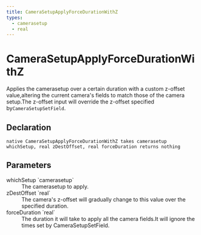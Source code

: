 ```yaml
---
title: CameraSetupApplyForceDurationWithZ
types:
  - camerasetup
  - real
---
```


# CameraSetupApplyForceDurationWithZ
Applies the camerasetup over a certain duration with a custom z-offset value,altering the current camera's fields to match those of the camera setup.The z-offset input will override the z-offset specified by`CameraSetupSetField`.

## Declaration

```
native CameraSetupApplyForceDurationWithZ takes camerasetup whichSetup, real zDestOffset, real forceDuration returns nothing
```

## Parameters
<dl>
  <dt>whichSetup `camerasetup`</dt>
  <dd>The camerasetup to apply.</dd>

  <dt>zDestOffset `real`</dt>
  <dd>The camera's z-offset will gradually change to this value over the specified duration.</dd>

  <dt>forceDuration `real`</dt>
  <dd>The duration it will take to apply all the camera fields.It will ignore the times set by CameraSetupSetField.</dd>
</dl>
